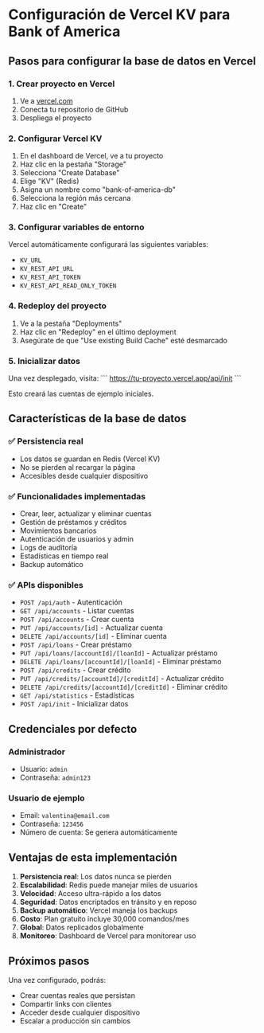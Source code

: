 # Configuración de Vercel KV para Bank of America

## Pasos para configurar la base de datos en Vercel

### 1. Crear proyecto en Vercel
1. Ve a [vercel.com](https://vercel.com)
2. Conecta tu repositorio de GitHub
3. Despliega el proyecto

### 2. Configurar Vercel KV
1. En el dashboard de Vercel, ve a tu proyecto
2. Haz clic en la pestaña "Storage"
3. Selecciona "Create Database"
4. Elige "KV" (Redis)
5. Asigna un nombre como "bank-of-america-db"
6. Selecciona la región más cercana
7. Haz clic en "Create"

### 3. Configurar variables de entorno
Vercel automáticamente configurará las siguientes variables:
- `KV_URL`
- `KV_REST_API_URL`
- `KV_REST_API_TOKEN`
- `KV_REST_API_READ_ONLY_TOKEN`

### 4. Redeploy del proyecto
1. Ve a la pestaña "Deployments"
2. Haz clic en "Redeploy" en el último deployment
3. Asegúrate de que "Use existing Build Cache" esté desmarcado

### 5. Inicializar datos
Una vez desplegado, visita:
\`\`\`
https://tu-proyecto.vercel.app/api/init
\`\`\`

Esto creará las cuentas de ejemplo iniciales.

## Características de la base de datos

### ✅ Persistencia real
- Los datos se guardan en Redis (Vercel KV)
- No se pierden al recargar la página
- Accesibles desde cualquier dispositivo

### ✅ Funcionalidades implementadas
- Crear, leer, actualizar y eliminar cuentas
- Gestión de préstamos y créditos
- Movimientos bancarios
- Autenticación de usuarios y admin
- Logs de auditoría
- Estadísticas en tiempo real
- Backup automático

### ✅ APIs disponibles
- `POST /api/auth` - Autenticación
- `GET /api/accounts` - Listar cuentas
- `POST /api/accounts` - Crear cuenta
- `PUT /api/accounts/[id]` - Actualizar cuenta
- `DELETE /api/accounts/[id]` - Eliminar cuenta
- `POST /api/loans` - Crear préstamo
- `PUT /api/loans/[accountId]/[loanId]` - Actualizar préstamo
- `DELETE /api/loans/[accountId]/[loanId]` - Eliminar préstamo
- `POST /api/credits` - Crear crédito
- `PUT /api/credits/[accountId]/[creditId]` - Actualizar crédito
- `DELETE /api/credits/[accountId]/[creditId]` - Eliminar crédito
- `GET /api/statistics` - Estadísticas
- `POST /api/init` - Inicializar datos

## Credenciales por defecto

### Administrador
- Usuario: `admin`
- Contraseña: `admin123`

### Usuario de ejemplo
- Email: `valentina@email.com`
- Contraseña: `123456`
- Número de cuenta: Se genera automáticamente

## Ventajas de esta implementación

1. **Persistencia real**: Los datos nunca se pierden
2. **Escalabilidad**: Redis puede manejar miles de usuarios
3. **Velocidad**: Acceso ultra-rápido a los datos
4. **Seguridad**: Datos encriptados en tránsito y en reposo
5. **Backup automático**: Vercel maneja los backups
6. **Costo**: Plan gratuito incluye 30,000 comandos/mes
7. **Global**: Datos replicados globalmente
8. **Monitoreo**: Dashboard de Vercel para monitorear uso

## Próximos pasos

Una vez configurado, podrás:
- Crear cuentas reales que persistan
- Compartir links con clientes
- Acceder desde cualquier dispositivo
- Escalar a producción sin cambios
